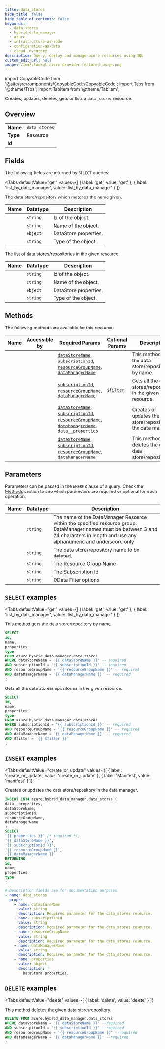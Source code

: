 ```yaml
--- 
title: data_stores
hide_title: false
hide_table_of_contents: false
keywords:
  - data_stores
  - hybrid_data_manager
  - azure
  - infrastructure-as-code
  - configuration-as-data
  - cloud inventory
description: Query, deploy and manage azure resources using SQL
custom_edit_url: null
image: /img/stackql-azure-provider-featured-image.png
---
```


import CopyableCode from '@site/src/components/CopyableCode/CopyableCode';
import Tabs from '@theme/Tabs';
import TabItem from '@theme/TabItem';

Creates, updates, deletes, gets or lists a <code>data_stores</code> resource.

## Overview
<table><tbody>
<tr><td><b>Name</b></td><td><code>data_stores</code></td></tr>
<tr><td><b>Type</b></td><td>Resource</td></tr>
<tr><td><b>Id</b></td><td><CopyableCode code="azure.hybrid_data_manager.data_stores" /></td></tr>
</tbody></table>

## Fields

The following fields are returned by `SELECT` queries:

<Tabs
    defaultValue="get"
    values={[
        { label: 'get', value: 'get' },
        { label: 'list_by_data_manager', value: 'list_by_data_manager' }
    ]}
>
<TabItem value="get">

The data store/repository which matches the name given.

<table>
<thead>
    <tr>
    <th>Name</th>
    <th>Datatype</th>
    <th>Description</th>
    </tr>
</thead>
<tbody>
<tr>
    <td><CopyableCode code="id" /></td>
    <td><code>string</code></td>
    <td>Id of the object.</td>
</tr>
<tr>
    <td><CopyableCode code="name" /></td>
    <td><code>string</code></td>
    <td>Name of the object.</td>
</tr>
<tr>
    <td><CopyableCode code="properties" /></td>
    <td><code>object</code></td>
    <td>DataStore properties.</td>
</tr>
<tr>
    <td><CopyableCode code="type" /></td>
    <td><code>string</code></td>
    <td>Type of the object.</td>
</tr>
</tbody>
</table>
</TabItem>
<TabItem value="list_by_data_manager">

The list of data stores/repositories in the given resource.

<table>
<thead>
    <tr>
    <th>Name</th>
    <th>Datatype</th>
    <th>Description</th>
    </tr>
</thead>
<tbody>
<tr>
    <td><CopyableCode code="id" /></td>
    <td><code>string</code></td>
    <td>Id of the object.</td>
</tr>
<tr>
    <td><CopyableCode code="name" /></td>
    <td><code>string</code></td>
    <td>Name of the object.</td>
</tr>
<tr>
    <td><CopyableCode code="properties" /></td>
    <td><code>object</code></td>
    <td>DataStore properties.</td>
</tr>
<tr>
    <td><CopyableCode code="type" /></td>
    <td><code>string</code></td>
    <td>Type of the object.</td>
</tr>
</tbody>
</table>
</TabItem>
</Tabs>

## Methods

The following methods are available for this resource:

<table>
<thead>
    <tr>
    <th>Name</th>
    <th>Accessible by</th>
    <th>Required Params</th>
    <th>Optional Params</th>
    <th>Description</th>
    </tr>
</thead>
<tbody>
<tr>
    <td><a href="#get"><CopyableCode code="get" /></a></td>
    <td><CopyableCode code="select" /></td>
    <td><a href="#parameter-dataStoreName"><code>dataStoreName</code></a>, <a href="#parameter-subscriptionId"><code>subscriptionId</code></a>, <a href="#parameter-resourceGroupName"><code>resourceGroupName</code></a>, <a href="#parameter-dataManagerName"><code>dataManagerName</code></a></td>
    <td></td>
    <td>This method gets the data store/repository by name.</td>
</tr>
<tr>
    <td><a href="#list_by_data_manager"><CopyableCode code="list_by_data_manager" /></a></td>
    <td><CopyableCode code="select" /></td>
    <td><a href="#parameter-subscriptionId"><code>subscriptionId</code></a>, <a href="#parameter-resourceGroupName"><code>resourceGroupName</code></a>, <a href="#parameter-dataManagerName"><code>dataManagerName</code></a></td>
    <td><a href="#parameter-$filter"><code>$filter</code></a></td>
    <td>Gets all the data stores/repositories in the given resource.</td>
</tr>
<tr>
    <td><a href="#create_or_update"><CopyableCode code="create_or_update" /></a></td>
    <td><CopyableCode code="insert" /></td>
    <td><a href="#parameter-dataStoreName"><code>dataStoreName</code></a>, <a href="#parameter-subscriptionId"><code>subscriptionId</code></a>, <a href="#parameter-resourceGroupName"><code>resourceGroupName</code></a>, <a href="#parameter-dataManagerName"><code>dataManagerName</code></a>, <a href="#parameter-data__properties"><code>data__properties</code></a></td>
    <td></td>
    <td>Creates or updates the data store/repository in the data manager.</td>
</tr>
<tr>
    <td><a href="#delete"><CopyableCode code="delete" /></a></td>
    <td><CopyableCode code="delete" /></td>
    <td><a href="#parameter-dataStoreName"><code>dataStoreName</code></a>, <a href="#parameter-subscriptionId"><code>subscriptionId</code></a>, <a href="#parameter-resourceGroupName"><code>resourceGroupName</code></a>, <a href="#parameter-dataManagerName"><code>dataManagerName</code></a></td>
    <td></td>
    <td>This method deletes the given data store/repository.</td>
</tr>
</tbody>
</table>

## Parameters

Parameters can be passed in the `WHERE` clause of a query. Check the [Methods](#methods) section to see which parameters are required or optional for each operation.

<table>
<thead>
    <tr>
    <th>Name</th>
    <th>Datatype</th>
    <th>Description</th>
    </tr>
</thead>
<tbody>
<tr id="parameter-dataManagerName">
    <td><CopyableCode code="dataManagerName" /></td>
    <td><code>string</code></td>
    <td>The name of the DataManager Resource within the specified resource group. DataManager names must be between 3 and 24 characters in length and use any alphanumeric and underscore only</td>
</tr>
<tr id="parameter-dataStoreName">
    <td><CopyableCode code="dataStoreName" /></td>
    <td><code>string</code></td>
    <td>The data store/repository name to be deleted.</td>
</tr>
<tr id="parameter-resourceGroupName">
    <td><CopyableCode code="resourceGroupName" /></td>
    <td><code>string</code></td>
    <td>The Resource Group Name</td>
</tr>
<tr id="parameter-subscriptionId">
    <td><CopyableCode code="subscriptionId" /></td>
    <td><code>string</code></td>
    <td>The Subscription Id</td>
</tr>
<tr id="parameter-$filter">
    <td><CopyableCode code="$filter" /></td>
    <td><code>string</code></td>
    <td>OData Filter options</td>
</tr>
</tbody>
</table>

## `SELECT` examples

<Tabs
    defaultValue="get"
    values={[
        { label: 'get', value: 'get' },
        { label: 'list_by_data_manager', value: 'list_by_data_manager' }
    ]}
>
<TabItem value="get">

This method gets the data store/repository by name.

```sql
SELECT
id,
name,
properties,
type
FROM azure.hybrid_data_manager.data_stores
WHERE dataStoreName = '{{ dataStoreName }}' -- required
AND subscriptionId = '{{ subscriptionId }}' -- required
AND resourceGroupName = '{{ resourceGroupName }}' -- required
AND dataManagerName = '{{ dataManagerName }}' -- required
;
```
</TabItem>
<TabItem value="list_by_data_manager">

Gets all the data stores/repositories in the given resource.

```sql
SELECT
id,
name,
properties,
type
FROM azure.hybrid_data_manager.data_stores
WHERE subscriptionId = '{{ subscriptionId }}' -- required
AND resourceGroupName = '{{ resourceGroupName }}' -- required
AND dataManagerName = '{{ dataManagerName }}' -- required
AND $filter = '{{ $filter }}'
;
```
</TabItem>
</Tabs>


## `INSERT` examples

<Tabs
    defaultValue="create_or_update"
    values={[
        { label: 'create_or_update', value: 'create_or_update' },
        { label: 'Manifest', value: 'manifest' }
    ]}
>
<TabItem value="create_or_update">

Creates or updates the data store/repository in the data manager.

```sql
INSERT INTO azure.hybrid_data_manager.data_stores (
data__properties,
dataStoreName,
subscriptionId,
resourceGroupName,
dataManagerName
)
SELECT 
'{{ properties }}' /* required */,
'{{ dataStoreName }}',
'{{ subscriptionId }}',
'{{ resourceGroupName }}',
'{{ dataManagerName }}'
RETURNING
id,
name,
properties,
type
;
```
</TabItem>
<TabItem value="manifest">

```yaml
# Description fields are for documentation purposes
- name: data_stores
  props:
    - name: dataStoreName
      value: string
      description: Required parameter for the data_stores resource.
    - name: subscriptionId
      value: string
      description: Required parameter for the data_stores resource.
    - name: resourceGroupName
      value: string
      description: Required parameter for the data_stores resource.
    - name: dataManagerName
      value: string
      description: Required parameter for the data_stores resource.
    - name: properties
      value: object
      description: |
        DataStore properties.
```
</TabItem>
</Tabs>


## `DELETE` examples

<Tabs
    defaultValue="delete"
    values={[
        { label: 'delete', value: 'delete' }
    ]}
>
<TabItem value="delete">

This method deletes the given data store/repository.

```sql
DELETE FROM azure.hybrid_data_manager.data_stores
WHERE dataStoreName = '{{ dataStoreName }}' --required
AND subscriptionId = '{{ subscriptionId }}' --required
AND resourceGroupName = '{{ resourceGroupName }}' --required
AND dataManagerName = '{{ dataManagerName }}' --required
;
```
</TabItem>
</Tabs>
